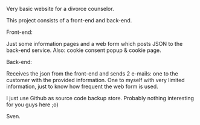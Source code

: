 Very basic website for a divorce counselor. 

This project consists of a front-end and back-end.

Front-end:

Just some information pages and a web form which posts JSON to the back-end service. Also: cookie consent popup & cookie page.

Back-end:

Receives the json from the front-end and sends 2 e-mails: one to the customer with the provided information. One to myself with very limited information, just to know how frequent the web form is used.

I just use Github as source code backup store. Probably nothing interesting for you guys here ;o)

Sven.
